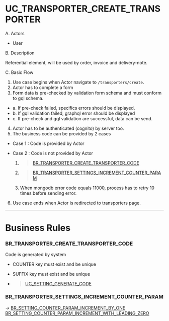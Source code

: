 # UC_TRANSPORTER_CREATE_TRANSPORTER

A. Actors

- User

B. Description

Referential element, will be used by order, invoice and delivery-note.

C. Basic Flow

1. Use case begins when Actor navigate to `/transporters/create`.
2. Actor has to complete a form
3. Form data is pre-checked by validation form schema and must conform to gql schema.

- a. If pre-check failed, specifics errors should be displayed.
- b. If gql validation failed, graphql error should be displayed
- c. If pre-check and gql validation are successful, data can be send.

4. Actor has to be authenticated (cognito) by server too.
5. The business code can be provided by 2 cases

- Case 1 : Code is provided by Actor
- Case 2 : Code is not provided by Actor

  1.  > [BR_TRANSPORTER_CREATE_TRANSPORTER_CODE](#brtransportercreatetransportercode)
  2.  > [BR_TRANSPORTER_SETTINGS_INCREMENT_COUNTER_PARAM](#brtransportersettingsincrementcounterparam)

  3.  When mongodb error code equals 11000, process has to retry 10 times before sending error.

6. Use case ends when Actor is redirected to transporters page.

---

# Business Rules

### BR_TRANSPORTER_CREATE_TRANSPORTER_CODE

Code is generated by system

- COUNTER key must exist and be unique
- SUFFIX key must exist and be unique

- > [UC_SETTING_GENERATE_CODE](../setting/generate-code.use-case.md#ucsettinggeneratecode)

### BR_TRANSPORTER_SETTINGS_INCREMENT_COUNTER_PARAM

-> [BR_SETTING_COUNTER_PARAM_INCREMENT_BY_ONE](../setting/counter.use-cases.md#brsettingcounterparamincrementbyone)
[BR_SETTING_COUNTER_PARAM_INCREMENT_WITH_LEADING_ZERO](../setting/counter.use-cases.md#brsettingcounterparamincrementwithleadingzero)
